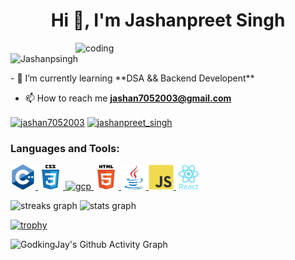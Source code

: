<h1 align="center">Hi 👋, I'm Jashanpreet Singh</h1>
<img align="right" alt="coding" width="400" src="https://github.com/abhisheknaiidu/abhisheknaiidu/blob/master/code.gif?raw=true">
<p align="left"> <img src="https://komarev.com/ghpvc/?username=Jashanpsingh&label=Profile%20views&color=0e75b6&style=flat" alt="Jashanpsingh" /> </p>
- 🌱 I’m currently learning **DSA && Backend Developent**

- 📫 How to reach me **jashan7052003@gmail.com**

<p align="left">
<a href="https://www.hackerrank.com/jashan7052003" target="blank"><img align="center" src="https://raw.githubusercontent.com/rahuldkjain/github-profile-readme-generator/master/src/images/icons/Social/hackerrank.svg" alt="jashan7052003" height="30" width="40" /></a>
<a href="https://www.leetcode.com/jashanpreet_singh" target="blank"><img align="center" src="https://raw.githubusercontent.com/rahuldkjain/github-profile-readme-generator/master/src/images/icons/Social/leet-code.svg" alt="jashanpreet_singh" height="30" width="40" /></a>
</p>

<h3 align="left">Languages and Tools:</h3>
<p align="left"> <a href="https://www.w3schools.com/cpp/" target="_blank" rel="noreferrer"> <img src="https://raw.githubusercontent.com/devicons/devicon/master/icons/cplusplus/cplusplus-original.svg" alt="cplusplus" width="40" height="40"/> </a> <a href="https://www.w3schools.com/css/" target="_blank" rel="noreferrer"> <img src="https://raw.githubusercontent.com/devicons/devicon/master/icons/css3/css3-original-wordmark.svg" alt="css3" width="40" height="40"/> </a> <a href="https://cloud.google.com" target="_blank" rel="noreferrer"> <img src="https://www.vectorlogo.zone/logos/google_cloud/google_cloud-icon.svg" alt="gcp" width="40" height="40"/> </a> <a href="https://www.w3.org/html/" target="_blank" rel="noreferrer"> <img src="https://raw.githubusercontent.com/devicons/devicon/master/icons/html5/html5-original-wordmark.svg" alt="html5" width="40" height="40"/> </a> <a href="https://www.java.com" target="_blank" rel="noreferrer"> <img src="https://raw.githubusercontent.com/devicons/devicon/master/icons/java/java-original.svg" alt="java" width="40" height="40"/> </a> <a href="https://developer.mozilla.org/en-US/docs/Web/JavaScript" target="_blank" rel="noreferrer"> <img src="https://raw.githubusercontent.com/devicons/devicon/master/icons/javascript/javascript-original.svg" alt="javascript" width="40" height="40"/> </a> <a href="https://reactjs.org/" target="_blank" rel="noreferrer"> <img src="https://raw.githubusercontent.com/devicons/devicon/master/icons/react/react-original-wordmark.svg" alt="react" width="40" height="40"/> </a> </p>


<img src="https://streak-stats.demolab.com?user=jashanpsingh&theme=radical" height="150" alt="streaks graph" />
<img src="https://github-readme-stats-godkingjay.vercel.app/api?username=jashanpsingh&theme=radical&show_icons=true&count_private=true&include_all_commits=true" height="150" alt="stats graph" />

[![trophy](https://github-profile-trophy.vercel.app/?username=jashanpsingh)](https://github.com/ryo-ma/github-profile-trophy)

![GodkingJay's Github Activity Graph](https://github-readme-activity-graph.cyclic.app/graph?username=jashanpsingh&custom_title=Jashanpreet's%20GitHub%20Activity%20Graph&bg_color=141321&color=A9FEF7&line=626069&point=F8D847&area_color=FE428E&title_color=FE428E&area=true)
